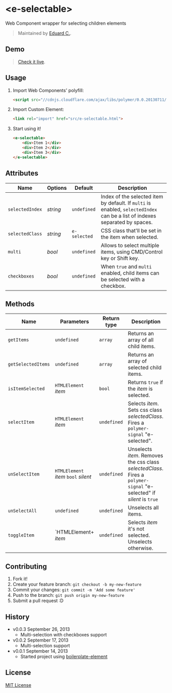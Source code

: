 # &lt;e-selectable&gt;

Web Component wrapper for selecting children elements


> Maintained by [Eduard C.](https://github.com/educastellano).

## Demo

> [Check it live](http://educastellano.github.io/e-selectable).

## Usage

1. Import Web Components' polyfill:

	```html
	<script src="//cdnjs.cloudflare.com/ajax/libs/polymer/0.0.20130711/polymer.min.js"></script>
	```

2. Import Custom Element:

	```html
	<link rel="import" href="src/e-selectable.html">
	```

3. Start using it!

	```html
	<e-selectable>
		<div>Item 1</div>
		<div>Item 2</div>
		<div>Item 3</div>
	</e-selectable>
	```

## Attributes

Name  			| Options                   | Default             | Description
---        			| ---                       | ---                 | ---
`selectedIndex`    | *string*                  | `undefined`               | Index of the selected item by default. If `multi` is enabled, `selectedIndex` can be a list of indexes separated by spaces.
`selectedClass`      			| *string*  	   | `e-selected`               | CSS class that'll be set in the item when selected.
`multi`   | *bool*                     | `undefined`               | Allows to select multiple items, using CMD/Control key or Shift key.
`checkboxes`   | *bool*                     | `undefined`               | When `true` and `multi` enabled, child items can be selected with a checkbox.


## Methods

Name 					| Parameters				| Return type			| Description
---						| ---						| ---					| ---
`getItems`				| `undefined`					| `array`				| Returns an array of all child items.
`getSelectedItems`		| `undefined`					| `array`				| Returns an array of selected child items.
`isItemSelected`		| `HTMLElement` *item*		| `bool`				| Returns `true` if the *item* is selected.
`selectItem`			| `HTMLElement` *item*		| `undefined`			| Selects *item*. Sets css class *selectedClass*. Fires a `polymer-signal` "e-selected".
`unSelectItem`			| `HTMLElement` *item* `bool` *silent*		| `undefined`			| Unselects *item*. Removes the css class *selectedClass*. Fires a `polymer-signal` "e-selected" if *silent* is `true`
`unSelectAll`			| `undefined`		| `undefined`			| Unselects all items.
`toggleItem`			| `HTMLElement+ *item*		| `undefined`			| Selects *item* it's not selected. Unselects otherwise.


## Contributing

1. Fork it!
2. Create your feature branch: `git checkout -b my-new-feature`
3. Commit your changes: `git commit -m 'Add some feature'`
4. Push to the branch: `git push origin my-new-feature`
5. Submit a pull request :D

## History

* v0.0.3 September 26, 2013
	* Multi-selection with checkboxes support
* v0.0.2 September 17, 2013
	* Multi-selection support
* v0.0.1 September 14, 2013
	* Started project using [boilerplate-element](https://github.com/customelements/boilerplate-element)

## License

[MIT License](http://opensource.org/licenses/MIT)